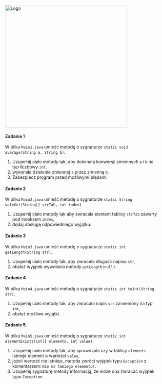 <img alt="Logo" src="http://coderslab.pl/svg/logo-coderslab.svg" width="400">

#### Zadanie 1

W pliku `Main1.java` umieść metodę o sygnaturze `static void average(String a, String b)`.

1. Uzupełnij ciało metody tak, aby dokonała konwersji zmiennych `a` i `b` na typ liczbowy `int`,
2. wykonała dzielenie zmiennej `a` przez zmienną `b`.
3. Zabezpiecz program przed możliwymi błędami.

#### Zadanie 2

W pliku `Main2.java` umieść metodę o sygnaturze `static String safeGet(String[] strTab, int index)`.

1. Uzupełnij ciało metody tak aby zwracała element tablicy `strTab` zawarty pod indeksem `index`,
2. dodaj obsługę odpowiedniego wyjątku.

#### Zadanie 3

W pliku `Main3.java` umieść metodę o sygnaturze `static int getLength(String str)`.

1. Uzupełnij ciało metody tak, aby zwracała długość napisu `str`,
2. obsłuż wyjątek wywołania metody `getLength(null)`.

#### Zadanie 4

W pliku `Main4.java` umieść metodę o sygnaturze `static int toInt(String str)`.

1. Uzupełnij ciało metody tak, aby zwracała napis `str` zamieniony na typ `int`,
2. obsłuż możliwe wyjątki.

#### Zadanie 5.

W pliku `Main5.java` umieść metodę o sygnaturze `static int elementExists(int[] elements, int value)`.

1. Uzupełnij ciało metody tak, aby sprawdzała czy w tablicy `elements` istnieje element o wartości `value`,
2. jeżeli wartość nie istnieje, metoda zwróci wyjątek typu `Exception` z komentarzem: `Nie ma takiego elementu!`.
3. Uzupełnij sygnaturę metody informacją, że może ona zwracać wyjątek typu `Exception`.
